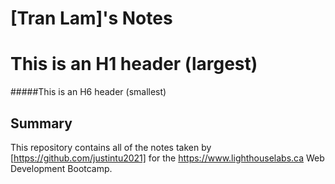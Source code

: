 # [Tran Lam]'s Notes
# This is an H1 header (largest)
#####This is an H6 header (smallest)

## Summary 
This repository contains all of the notes taken by [https://github.com/justintu2021] for the https://www.lighthouselabs.ca Web Development Bootcamp.
